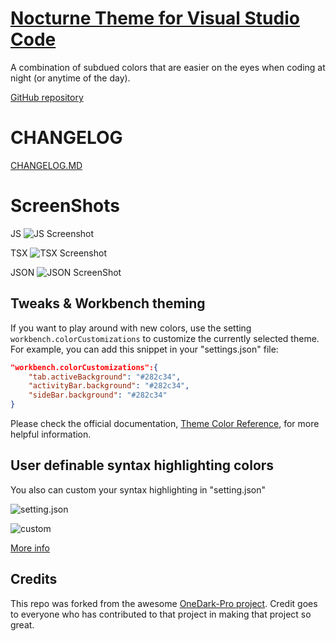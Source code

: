 # [Nocturne Theme for Visual Studio Code](https://github.com/joeynguyen/nocturne-theme-vscode)

A combination of subdued colors that are easier on the eyes when coding at night (or anytime of the day).

[GitHub repository](https://github.com/joeynguyen/nocturne-theme-vscode)


# CHANGELOG

[CHANGELOG.MD](CHANGELOG.md)

# ScreenShots

JS
![JS Screenshot](https://raw.githubusercontent.com/joeynguyen/nocturne-theme-vscode/master/static/js.jpg)

TSX
![TSX Screenshot](https://raw.githubusercontent.com/joeynguyen/nocturne-theme-vscode/master/static/tsx.jpg)

JSON
![JSON ScreenShot](https://raw.githubusercontent.com/joeynguyen/nocturne-theme-vscode/master/static/json.jpg)

## Tweaks & Workbench theming

If you want to play around with new colors, use the setting
`workbench.colorCustomizations` to customize the currently selected theme. For
example, you can add this snippet in your "settings.json" file:

```json
"workbench.colorCustomizations":{
    "tab.activeBackground": "#282c34",
    "activityBar.background": "#282c34",
    "sideBar.background": "#282c34"
}
```

Please check the official documentation,
[Theme Color Reference](https://code.visualstudio.com/docs/getstarted/theme-color-reference),
for more helpful information.

## User definable syntax highlighting colors

You also can custom your syntax highlighting in "setting.json"

![setting.json](https://ws4.sinaimg.cn/large/006tNbRwgy1fvwjoqnbtgj31kw101whv.jpg)

![custom](https://ws3.sinaimg.cn/large/006tNbRwgy1fvwjpwnq7bj30qu14w3zr.jpg)

[More info](https://code.visualstudio.com/updates/v1_15#_user-definable-syntax-highlighting-colors)

## Credits
This repo was forked from the awesome [OneDark-Pro project](https://github.com/Binaryify/OneDark-Pro). Credit goes to everyone who has contributed to that project in making that project so great.
